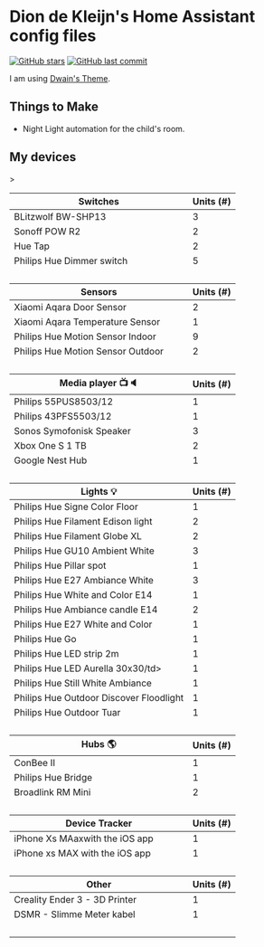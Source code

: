 # Dion de Kleijn's Home Assistant config files

[![GitHub stars](https://img.shields.io/github/stars/diondk/home-assistant-config.svg?style=plasticr)](https://github.com/diondk/home-assistant-config/stargazers)
[![GitHub last commit](https://img.shields.io/github/last-commit/diondk/home-assistant-config.svg?style=plasticr)](https://github.com/diondk/home-assistant-config/commits/master)

I am using  [Dwain's Theme](https://github.com/dwainscheeren/lovelace-dwains-theme).

## Things to Make
* Night Light automation for the child's room. 


## My devices

<!-- start-table -->

<table>
    <thead>
        <tr>
            <th>Switches</th>
            <th>Units (#)</th>
        </tr>
    </thead>
    <tbody>
        <tr>
            <td>BLitzwolf BW-SHP13</td>
            <td>3</td>
        </tr>
        <tr>
            <td>Sonoff POW R2</td>
            <td>2</td>>
        </tr>
        <tr>
            <td>Hue Tap</td>
            <td>2</td>
        </tr>
        <tr>
            <td>Philips Hue Dimmer switch</td>
            <td>5</td>
        </tr>
        <tr>
            <td>&nbsp;</td>
            <td>&nbsp;</td>
        </tr>
    </tbody>
    <thead>
        <tr>
            <th>Sensors</th>
            <th>Units (#)</th>
        </tr>
    </thead>
    <tbody>
        <tr>
            <td>Xiaomi Aqara Door Sensor</td>
            <td>2</td>
        </tr>
        <tr>
            <td>Xiaomi Aqara Temperature Sensor</td>
            <td>1</td>
        </tr>
        <tr>
            <td>Philips Hue Motion Sensor Indoor</td>
            <td>9</td>
        </tr>
        <tr>
            <td>Philips Hue Motion Sensor Outdoor</td>
            <td>2</td>
        </tr>
        <tr>
            <td>&nbsp;</td>
            <td>&nbsp;</td>
        </tr>
    </tbody>
    <thead>
        <tr>
            <th>Media player 📺🔈</th>
            <th>Units (#)</th>
        </tr>
    </thead>
    <tbody>
        <tr>
            <td>Philips 55PUS8503/12</td>
            <td>1</td>
        </tr>
        <tr>
            <td>Philips 43PFS5503/12</td>
            <td>1</td>
        </tr>
        <tr>
            <td>Sonos Symofonisk Speaker </td>
            <td>3</td>
        </tr>
        <tr>
            <td>Xbox One S 1 TB </td>
            <td>2</td>
        </tr>        
        <tr>
            <td>Google Nest Hub</td>
            <td>1</td>
        </tr>
        <tr>
            <td>&nbsp;</td>
            <td>&nbsp;</td>
        </tr>
    </tbody>
    <thead>
        <tr>
            <th>Lights 💡</th>
            <th>Units (#)</th>
        </tr>
    </thead>
    <tbody>
        <tr>
            <td>Philips Hue Signe Color Floor</td>
            <td>1</td>
        </tr>
        <tr>
            <td>Philips Hue Filament Edison light</td>
            <td>2</td>
        </tr>
        <tr>
            <td>Philips Hue Filament Globe XL</td>
            <td>2</td>
        </tr>     
        <tr>
            <td>Philips Hue GU10 Ambient White</td>
            <td>3</td>
        </tr>              
        <tr>
            <td>Philips Hue Pillar spot</td>
            <td>1</td>
        </tr>
        <tr>
            <td>Philips Hue E27 Ambiance White</td>
            <td>3</td>
        </tr>
        <tr>
            <td>Philips Hue White and Color E14 </td>
            <td>1</td>
        </tr>
        <tr>
            <td>Philips Hue Ambiance candle E14 </td>
            <td>2</td>
        </tr>
        <tr>
            <td>Philips Hue E27 White and Color</td>
            <td>1</td>
        </tr>
        <tr>
            <td>Philips Hue Go</td>
            <td>1</td>
        </tr>
        <tr>
            <td>Philips Hue LED strip 2m</td>
            <td>1</td>
        </tr>
        <tr>
            <td>Philips Hue LED Aurella 30x30/td>
            <td>1</td>
        </tr>
        <tr>
            <td>Philips Hue Still White  Ambiance</td>
            <td>1</td>
        </tr> 
        <tr>
            <td>Philips Hue Outdoor Discover Floodlight</td>
            <td>1</td>
        </tr>
        <tr>
            <td>Philips Hue Outdoor Tuar</td>
            <td>1</td>
        </tr>             
        <tr>
            <td>&nbsp;</td>
            <td>&nbsp;</td>
        </tr>
    </tbody>
    <thead>
        <tr>
            <th>Hubs 🌎</th>
            <th>Units (#)</th>
        </tr>
    </thead>
    <tbody>
        <tr>
            <td>ConBee II</td>
            <td>1</td>
        </tr>
        <tr>
            <td>Philips Hue Bridge</td>
            <td>1</td>
        </tr>
        <tr>
            <td>Broadlink RM Mini</td>
            <td>2</td>
        </tr>        
        <tr>
            <td>&nbsp;</td>
            <td>&nbsp;</td>
        </tr>
    </tbody>
    <thead>
        <tr>
            <th>Device Tracker</th>
            <th>Units (#)</th>
        </tr>
    </thead>
    <tbody>
        <tr>
            <td>iPhone Xs MAaxwith the iOS app</td>
            <td>1</td>
        </tr>
        <tr>
            <td>iPhone xs MAX with the iOS app</td>
            <td>1</td>
        </tr>
        <tr>
            <td>&nbsp;</td>
            <td>&nbsp;</td>
        </tr>
    </tbody>
    <thead>
        <tr>
            <th>Other</th>
            <th>Units (#)</th>
        </tr>
    </thead>
    <tbody>
        <tr>
            <td>Creality Ender 3 - 3D Printer</td>
            <td>1</td>
        </tr>
        <tr>
            <td>DSMR - Slimme Meter kabel</td>
            <td>1</td>
        </tr>
        <tr>
            <td>&nbsp;</td>
            <td>&nbsp;</td>
        </tr>
    </tbody>
    </thead>
</table>
<!-- end-table -->
